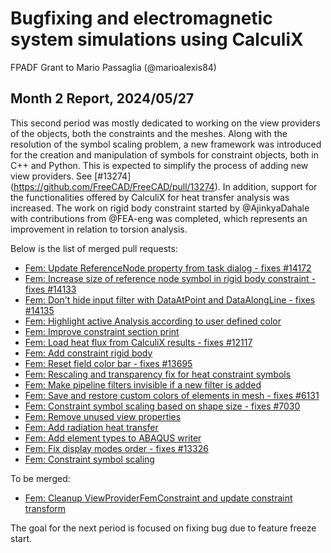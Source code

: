 # Bugfixing and electromagnetic system simulations using CalculiX

FPADF Grant to Mario Passaglia (@marioalexis84)

## Month 2 Report, 2024/05/27

This second period was mostly dedicated to working on the view providers of the objects, both the constraints and the meshes. Along with the resolution of the symbol scaling problem, a new framework was introduced for the creation and manipulation of symbols for constraint objects, both in C++ and Python. This is expected to simplify the process of adding new view providers. See [#13274] (https://github.com/FreeCAD/FreeCAD/pull/13274).
In addition, support for the functionalities offered by CalculiX for heat transfer analysis was increased.
The work on rigid body constraint started by @AjinkyaDahale with contributions from @FEA-eng  was completed, which represents an improvement in relation to torsion analysis.

Below is the list of merged pull requests:

* [Fem: Update ReferenceNode property from task dialog - fixes #14172](https://github.com/FreeCAD/FreeCAD/pull/14183)
* [Fem: Increase size of reference node symbol in rigid body constraint - fixes #14133](https://github.com/FreeCAD/FreeCAD/pull/14158)
* [Fem: Don't hide input filter with DataAtPoint and DataAlongLine - fixes #14135](https://github.com/FreeCAD/FreeCAD/pull/14157)
* [Fem: Highlight active Analysis according to user defined color](https://github.com/FreeCAD/FreeCAD/pull/14047)
* [Fem: Improve constraint section print](https://github.com/FreeCAD/FreeCAD/pull/14046)
* [Fem: Load heat flux from CalculiX results - fixes #12117](https://github.com/FreeCAD/FreeCAD/pull/14019)
* [Fem: Add constraint rigid body](https://github.com/FreeCAD/FreeCAD/pull/13900)
* [Fem: Reset field color bar - fixes #13695](https://github.com/FreeCAD/FreeCAD/pull/13820)
* [Fem: Rescaling and transparency fix for heat constraint symbols](https://github.com/FreeCAD/FreeCAD/pull/13723)
* [Fem: Make pipeline filters invisible if a new filter is added](https://github.com/FreeCAD/FreeCAD/pull/13701)
* [Fem: Save and restore custom colors of elements in mesh - fixes #6131](https://github.com/FreeCAD/FreeCAD/pull/13698)
* [Fem: Constraint symbol scaling based on shape size - fixes #7030](https://github.com/FreeCAD/FreeCAD/pull/13586)
* [Fem: Remove unused view properties](https://github.com/FreeCAD/FreeCAD/pull/13569)
* [Fem: Add radiation heat transfer](https://github.com/FreeCAD/FreeCAD/pull/13466)
* [Fem: Add element types to ABAQUS writer](https://github.com/FreeCAD/FreeCAD/pull/13464)
* [Fem: Fix display modes order - fixes #13326](https://github.com/FreeCAD/FreeCAD/pull/13358)
* [Fem: Constraint symbol scaling](https://github.com/FreeCAD/FreeCAD/pull/13274)


To be merged:

* [Fem: Cleanup ViewProviderFemConstraint and update constraint transform](https://github.com/FreeCAD/FreeCAD/pull/14353)


The goal for the next period is focused on fixing bug due to feature freeze start.
